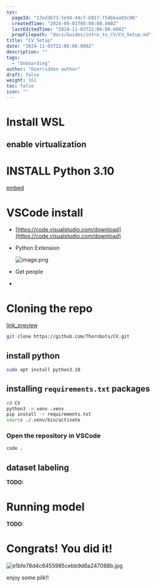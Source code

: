 ```yaml
---
sys:
  pageId: "17ed3673-5e94-44cf-b817-f54bbaa03c06"
  createdTime: "2024-09-01T00:08:00.000Z"
  lastEditedTime: "2024-11-03T22:06:00.000Z"
  propFilepath: "docs/Guides/intro_to_CV/CV_Setup.md"
title: "CV_Setup"
date: "2024-11-03T22:06:00.000Z"
description: ""
tags:
  - "Onboarding"
author: "Overridden author"
draft: false
weight: 161
toc: false
icon: ""
---
```


# Install WSL

## enable virtualization

# INSTALL Python 3.10

[embed](https://www.rose-hulman.edu/class/csse/csse132/2425a/labs/prelab1-wsl2.html)

# VSCode install

- [https://code.visualstudio.com/download](https://code.visualstudio.com/download)
- Python Extension

	![image.png](https://prod-files-secure.s3.us-west-2.amazonaws.com/d518164a-d88e-44d1-a4ee-3adb3bd8bce0/d82b6650-a5e4-4d3c-b8c9-93d817dae00e/image.png?X-Amz-Algorithm=AWS4-HMAC-SHA256&X-Amz-Content-Sha256=UNSIGNED-PAYLOAD&X-Amz-Credential=ASIAZI2LB4662AG36GWP%2F20250714%2Fus-west-2%2Fs3%2Faws4_request&X-Amz-Date=20250714T035653Z&X-Amz-Expires=3600&X-Amz-Security-Token=IQoJb3JpZ2luX2VjEAoaCXVzLXdlc3QtMiJHMEUCIA109auqKtpqsnTHEpnuKh4VbaTG61tpHOWg9h%2BCyA%2F%2BAiEA7OLPULxrTCrJ66nvp5nWBZzZpem9bC%2Buq4yPAQkTAvwq%2FwMIIxAAGgw2Mzc0MjMxODM4MDUiDF%2F%2FHdWV4vpz4r6HaCrcAyUlHWCoipaz2TOeUQ%2FJR3oFhP2TE8TZaa%2FGYH32v87GP4BDHZRhsWgXqBT4s0dSwtizP4rHj7K%2BrHgEI2ue5JvytFhOypw15n9a9fLKU%2FQHAcCRMaugGO7WEZOXwRWSV%2FP6M9Lcwko1O5YEtbUjDrQ%2Fxa13pXRuoyEhfK3vX8H2QQktDXPVw0SclZV4t9EjvAyB3tNerMdBciuDzEEjGzCDPnOvIHp8k1wgJKUcJD%2Fsg%2BkwD9F1C7%2B1lHVS%2BsdlXIfUPTP%2FRR3iOCUDjbbaFl1JjN%2BYZvp9FRTh2%2FOaDJhLp%2BBqpz5ztSaCbVYhvjkLsl9l7QhTZGQy1mrjW1OECwY96tp1TEdgP5tAl%2FBlQa%2BlrQu%2BY9pFyN00p%2BfUEQ0JeSOMzgeLWvl0R7z8wZ2Z7%2BKnNzNw08h%2B3%2BY7X522SmwWHq6iR%2BHfpDRDk4BmhU5Bgv%2Be3w4ZTlslq0pZh1N20Bntbjo17KycUpW78cYVOy4I7wTLu78AxWrcXy7FHgjAkcuEWvCJIFMXkM2VXv2kW1A38%2BWDuVyOzR75QR%2B%2BqhO%2FGZsFsGq9QrPZ9nTLWiwZE6JMuT5n355Q68ip4l2hHXakhJp3Ixd8vwmJdhAcqNM3q3aPHs88YGeL%2FsDTMKPM0cMGOqUB5NEfu4MPb%2BAPrZ1Jitulagi4nrA14IsvMHACW8W2YEtU175e8ZCojy5FFFoM%2Fkx2%2Ber942a6VY0cw8k9mmh7Ek0q7%2F%2B%2F5S%2FaQGBCVVqtikOJrbQYpoPdh85Elvir6jMSsNIE6sIWCweaYjpVA5bT%2BW2A1x2E74cOwxPrIQlxafdJ6VrPUyPn1wenz72jdiw0IkDBVys3Pfvy3qdsutqJPn2dSFEX&X-Amz-Signature=31770dc522fffb53d4cbbed7b2c857deb1e315e5943d4eed3a1ef9722d1fd368&X-Amz-SignedHeaders=host&x-amz-checksum-mode=ENABLED&x-id=GetObject)
- Get people
- 

# Cloning the repo

[link_preview](https://github.com/Thornbots/CV/)

```bash
git clone https://github.com/Thornbots/CV.git
```

## install python

```bash
sudo apt install python3.10
```

## installing `requirements.txt` packages

```bash
cd CV
python3 -m venv .venv
pip install -r requirements.txt
source ./.venv/bin/activate
```

### Open the repository in VSCode

```bash
code .
```

## dataset labeling  

**TODO:**

# Running model

**TODO:**

# Congrats! You did it!

![e1bfe78d4c6455985cebb9d6a247088b.jpg](https://prod-files-secure.s3.us-west-2.amazonaws.com/d518164a-d88e-44d1-a4ee-3adb3bd8bce0/7d1ce04e-65d6-40c8-814d-754280e9515a/e1bfe78d4c6455985cebb9d6a247088b.jpg?X-Amz-Algorithm=AWS4-HMAC-SHA256&X-Amz-Content-Sha256=UNSIGNED-PAYLOAD&X-Amz-Credential=ASIAZI2LB466TJKQ4DSW%2F20250714%2Fus-west-2%2Fs3%2Faws4_request&X-Amz-Date=20250714T035653Z&X-Amz-Expires=3600&X-Amz-Security-Token=IQoJb3JpZ2luX2VjEAoaCXVzLXdlc3QtMiJHMEUCIHu7IgOMFO1v7tpy7tJao%2FjZqGcjJ48RqQg%2FKHkqtFXAAiEAhsbxLOI3b2qS5tLMkl2Mhi59cS%2FTRxrkelsnGlbkOKYq%2FwMIIxAAGgw2Mzc0MjMxODM4MDUiDIV6iDUe8gSIBiN99ircA8b%2F1zWdm8cUskpWbv2wNEDtBrjet9q6I0EvK2AbIdZfcxkvwsrAZ0Vv0GWadYISmzoM6BuqJm%2Ftu%2FY9X7VlFU3ZQjIqyPMQPSAZjHmc8kJZYXkVFRevu03LdTLQDzMx4YfUJEzHSLJzkYcnmA2ZIwJHO4uiZHJmfBGGdVKmnOt%2B0jeUW4rvPTkew1cLIR8vTtpkQtSdwnRBwf3zjv%2B15cghAb7Hq7Te6HKlwtCONDIyPcAvUo8evoxFiU6koZNHHMY8eOWd5xmPPy5SMqFqdLanYTDVzXAkv3Uel1tLWpDwzUbHp%2FjxvDgtgkY%2FfH%2FM%2Bu9qLAsG%2BZQy23sePxcWA8kxy038BgU9FEbWfbsdswtWV%2FCzwRPizUvRNNIRC%2BqCzhr07XccyG3ka3mkslEDOGmWwgVQr%2Fpb%2Be%2BY75JyWCJDAW6n6Jl1LjIcTuid4THZ9vOr2aZD1XiXjaI4kwBkU234mvccVTW9DdlsibR5N80yMF9x1LukUeYuCCICIwjxZF1LVcSi9hmVVf9EygR0RhrCAYWNSTqpR7drZb9AYjFZudXhJCWEMg8wfRsQNXbOvYm3oseB0qU45SeVpbAssPU8247nmbCL7%2Bab07VUfoooA2XZ3mCiB9%2FkJ6ejMMPL0cMGOqUBwEVf%2BDo8aKH5Due%2FPcm%2B%2F8PPM5PFS3dBK6ISEeGkeSZr6QxlhV%2FKZZkfzqypzg0KCA0jy2QZZJCURuRjUKAjVv7AKPKcUPT9rNByBo8GgZ9oVHeeelBGjsdhVvT6ayLBAdieYlFz3uLlwzm5T3hCLznwOGkPsIvJQl9p7TkRbW8%2BWc%2BgRg4Bp0baV1fN091sCjTeXyrsa%2FME7UNWMfgPxOkViFOM&X-Amz-Signature=a9d9b0558eccb9b114a2eac7828c564d6528c5db4c136e2bfe2d50cef128d594&X-Amz-SignedHeaders=host&x-amz-checksum-mode=ENABLED&x-id=GetObject)

enjoy some pilk!!

